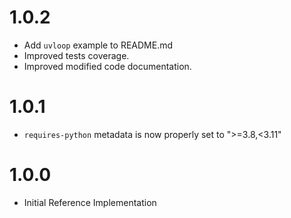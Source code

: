 # 1.0.2

* Add `uvloop` example to README.md
* Improved tests coverage.
* Improved modified code documentation.

# 1.0.1

* `requires-python` metadata is now properly set to ">=3.8,<3.11"

# 1.0.0

* Initial Reference Implementation
